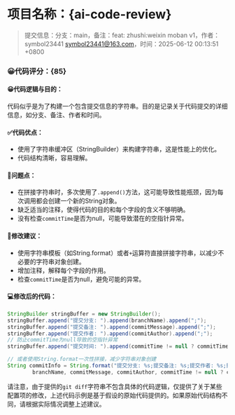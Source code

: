 # 项目名称：{ai-code-review}

> 提交信息：分支：main，备注：feat: zhushi:weixin moban v1，作者：symbol23441 <symbol23441@163.com>，时间：2025-06-12 00:13:51 +0800

### 😀代码评分：{85}

#### 😀代码逻辑与目的：

代码似乎是为了构建一个包含提交信息的字符串。目的是记录关于代码提交的详细信息，如分支、备注、作者和时间。

#### ✅代码优点：

- 使用了字符串缓冲区（StringBuilder）来构建字符串，这是性能上的优化。
- 代码结构清晰，容易理解。

#### 🤔问题点：

- 在拼接字符串时，多次使用了`.append()`方法，这可能导致性能瓶颈，因为每次调用都会创建一个新的String对象。
- 缺乏适当的注释，使得代码的目的和每个字段的含义不够明确。
- 没有检查`commitTime`是否为null，可能导致潜在的空指针异常。

#### 🎯修改建议：

- 使用字符串模板（如String.format）或者`+`运算符直接拼接字符串，以减少不必要的字符串对象创建。
- 增加注释，解释每个字段的作用。
- 检查`commitTime`是否为null，避免可能的异常。

#### 💻修改后的代码：

```java
StringBuilder stringBuffer = new StringBuilder();
stringBuffer.append("提交分支: ").append(branchName).append(";");
stringBuffer.append("提交备注: ").append(commitMessage).append(";");
stringBuffer.append("提交作者: ").append(commitAuthor).append(";");
// 防止commitTime为null导致的空指针异常
stringBuffer.append("提交时间: ").append(commitTime != null ? commitTime : "未知时间").append(";");

// 或者使用String.format一次性拼接，减少字符串对象创建
String commitInfo = String.format("提交分支: %s;提交备注: %s;提交作者: %s;提交时间: %s;",
        branchName, commitMessage, commitAuthor, commitTime != null ? commitTime : "未知时间");
```

请注意，由于提供的`git diff`字符串不包含具体的代码逻辑，仅提供了关于某些配置项的修改，上述代码示例是基于假设的原始代码提供的。如果原始代码结构不同，请根据实际情况调整上述建议。